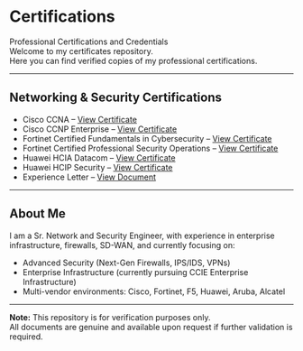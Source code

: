 # Certifications  
Professional Certifications and Credentials  
Welcome to my certificates repository.  
Here you can find verified copies of my professional certifications.  

---

## Networking & Security Certifications  

- Cisco CCNA – [View Certificate](<./Cisco Certified Network Associate certificate.pdf>)  
- Cisco CCNP Enterprise – [View Certificate](<./Cisco Certified Network Professional Enterprise certificate.pdf>)  
- Fortinet Certified Fundamentals in Cybersecurity – [View Certificate](<./Fortinet Certified Fundamentals in Cybersecurity.pdf>)  
- Fortinet Certified Professional Security Operations – [View Certificate](<./Fortinet Certified Professional Security Operations.pdf>)  
- Huawei HCIA Datacom – [View Certificate](<./Hani Hussein HCIA Datacom.pdf>)  
- Huawei HCIP Security – [View Certificate](<./HCIP Security.pdf>)  
- Experience Letter – [View Document](<./Experiance Letter.pdf>)  

 

---

## About Me  
I am a Sr. Network and Security Engineer, with experience in enterprise infrastructure, firewalls, SD-WAN, and currently focusing on:  

- Advanced Security (Next-Gen Firewalls, IPS/IDS, VPNs)  
- Enterprise Infrastructure (currently pursuing CCIE Enterprise Infrastructure)
- Multi-vendor environments: Cisco, Fortinet, F5, Huawei, Aruba, Alcatel  

---

**Note:** This repository is for verification purposes only.  
All documents are genuine and available upon request if further validation is required.  
